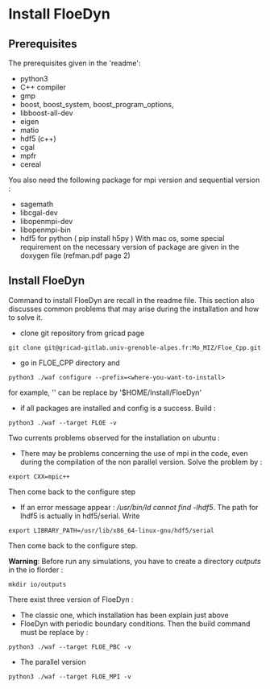 # Install FloeDyn

## Prerequisites

The prerequisites given in the 'readme': 
* python3
* C++ compiler
* gmp
* boost, boost$\_$system, boost$\_$program$\_$options, 
* libboost-all-dev
* eigen
* matio
* hdf5 (c++)
* cgal
* mpfr
* cereal

You also need the following package for mpi version and sequential version :
* sagemath
* libcgal-dev
* libopenmpi-dev
* libopenmpi-bin
* hdf5 for python ( pip install h5py )
With mac os, some special requirement on the necessary version of package are given in the doxygen file (refman.pdf page 2)


## Install FloeDyn

Command to install FloeDyn are recall in the readme file. This section also discusses common problems that may arise during the installation and how to solve it.
* clone git repository from gricad page
```
git clone git@gricad-gitlab.univ-grenoble-alpes.fr:Mo_MIZ/Floe_Cpp.git
```
* go in FLOE\_CPP directory and 
```
python3 ./waf configure --prefix=<where-you-want-to-install>
```
for example, '<where-you-want-to-install>' can be replace by '\$HOME/Install/FloeDyn'
* if all packages are installed and config is a success. Build :
```
python3 ./waf --target FLOE -v
```
    
Two currents problems observed for the installation on ubuntu :
* There may be problems concerning the use of mpi in the code, even during the compilation of the non parallel version. Solve the problem by :
```
export CXX=mpic++
```
Then come back to the configure step
* If an error message appear :  */usr/bin/ld  cannot find  -lhdf5*. The path for lhdf5 is actually in hdf5/serial. Write
```
export LIBRARY_PATH=/usr/lib/x86_64-linux-gnu/hdf5/serial
```
Then come back to the configure step.

**Warning**: Before run any simulations, you have to create a directory *outputs* in the io florder :
```
mkdir io/outputs
```

There exist three version of FloeDyn :
* The classic one, which installation has been explain just above
* FloeDyn with periodic boundary conditions. Then the build command must be replace by :
```
python3 ./waf --target FLOE_PBC -v
```
* The parallel version
```
python3 ./waf --target FLOE_MPI -v
```
